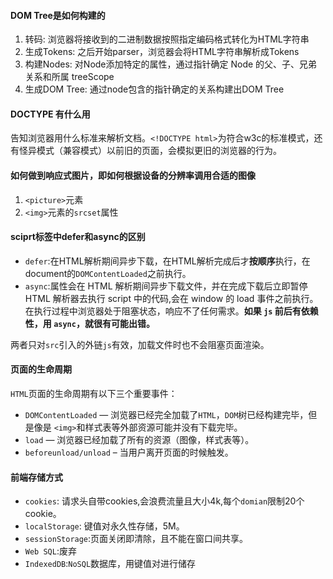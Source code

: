 #### DOM Tree是如何构建的

1. 转码: 浏览器将接收到的二进制数据按照指定编码格式转化为HTML字符串
2. 生成Tokens: 之后开始parser，浏览器会将HTML字符串解析成Tokens
3. 构建Nodes: 对Node添加特定的属性，通过指针确定 Node 的父、子、兄弟关系和所属 treeScope
4. 生成DOM Tree: 通过node包含的指针确定的关系构建出DOM Tree

#### DOCTYPE 有什么用

告知浏览器用什么标准来解析文档。`<!DOCTYPE html>`为符合w3c的标准模式，还有怪异模式（兼容模式）以前旧的页面，会模拟更旧的浏览器的行为。

#### 如何做到响应式图片，即如何根据设备的分辨率调用合适的图像

1. `<picture>`元素
2. `<img>`元素的`srcset`属性

#### sciprt标签中defer和async的区别

- `defer`:在HTML解析期间异步下载，在HTML解析完成后才**按顺序**执行，在document的`DOMContentLoaded`之前执行。
- `async`:属性会在 HTML 解析期间异步下载文件，并在完成下载后立即暂停 HTML 解析器去执行 script 中的代码,会在 window 的 load 事件之前执行。在执行过程中浏览器处于阻塞状态，响应不了任何需求。**如果 `js` 前后有依赖性，用 `async`，就很有可能出错。**

两者只对`src`引入的外链`js`有效，加载文件时也不会阻塞页面渲染。

#### 页面的生命周期

`HTML`页面的生命周期有以下三个重要事件：

- `DOMContentLoaded` — 浏览器已经完全加载了`HTML`，`DOM`树已经构建完毕，但是像是 `<img>`和样式表等外部资源可能并没有下载完毕。
- `load` — 浏览器已经加载了所有的资源（图像，样式表等）。
- `beforeunload/unload` – 当用户离开页面的时候触发。

#### 前端存储方式

- `cookies`: 请求头自带cookies,会浪费流量且大小4k,每个`domian`限制20个cookie。
- `localStorage`: 键值对永久性存储，5M。
- `sessionStorage`:页面关闭即清除，且不能在窗口间共享。
- `Web SQL`:废弃
- `IndexedDB`:`NoSQL`数据库，用键值对进行储存

